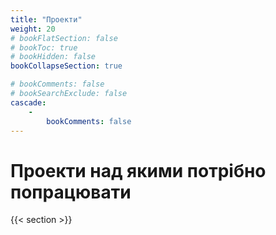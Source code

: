 ```yaml
---
title: "Проекти"
weight: 20
# bookFlatSection: false
# bookToc: true
# bookHidden: false
bookCollapseSection: true

# bookComments: false
# bookSearchExclude: false
cascade:
    -
        bookComments: false
---
```


# Проекти над якими потрібно попрацювати

{{< section >}}
